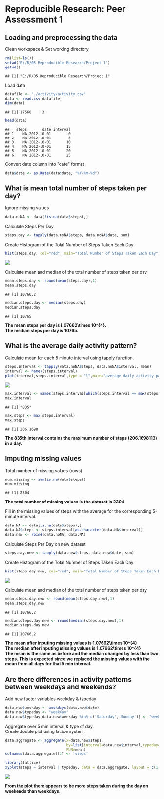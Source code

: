 # Reproducible Research: Peer Assessment 1

## Loading and preprocessing the data
Clean workspace & Set working directory

```r
rm(list=ls())
setwd("E:/R/05 Reproducible Research/Project 1")
getwd()
```

```
## [1] "E:/R/05 Reproducible Research/Project 1"
```

Load data

```r
datafile <- "./activity/activity.csv"
data <- read.csv(datafile)
dim(data)
```

```
## [1] 17568     3
```

```r
head(data)
```

```
##   steps       date interval
## 1    NA 2012-10-01        0
## 2    NA 2012-10-01        5
## 3    NA 2012-10-01       10
## 4    NA 2012-10-01       15
## 5    NA 2012-10-01       20
## 6    NA 2012-10-01       25
```

Convert date column into "date" format

```r
data$date <- as.Date(data$date, "%Y-%m-%d")
```

## What is mean total number of steps taken per day?
Ignore missing values

```r
data.noNA <- data[!is.na(data$steps),]
```

Calculate Steps Per Day

```r
steps.day <- tapply(data.noNA$steps, data.noNA$date, sum)
```

Create Histogram of the Total Number of Steps Taken Each Day

```r
hist(steps.day, col="red", main="Total Number of Steps Taken Each Day", xlab="Total Steps Per Day")
```

![](PA1_template_files/figure-html/unnamed-chunk-6-1.png) 

Calculate mean and median of the total number of steps taken per day

```r
mean.steps.day <- round(mean(steps.day),1)
mean.steps.day
```

```
## [1] 10766.2
```

```r
median.steps.day <- median(steps.day)
median.steps.day
```

```
## [1] 10765
```
**The mean steps per day is 1.07662\times 10^{4}.**  
**The median steps per day is 10765.**  

## What is the average daily activity pattern?
Calculate mean for each 5 minute interval using tapply function.

```r
steps.interval <- tapply(data.noNA$steps, data.noNA$interval, mean)
interval <- names(steps.interval)
plot(interval,steps.interval,type = "l",main="average daily activity pattern",xlab="5-minute interval",ylab="average number of steps taken")
```

![](PA1_template_files/figure-html/unnamed-chunk-8-1.png) 

```r
max.interval <- names(steps.interval[which(steps.interval == max(steps.interval))])
max.interval
```

```
## [1] "835"
```

```r
max.steps <- max(steps.interval)
max.steps
```

```
## [1] 206.1698
```
**The 835th interval contains the maximum number of steps (206.1698113) in a day.**

## Imputing missing values
Total number of missing values (rows)

```r
num.missing <- sum(is.na(data$steps))
num.missing
```

```
## [1] 2304
```
**The total number of missing values in the dataset is 2304**

Fill in the missing values of steps with the average for the corresponding 5-minute interval.  

```r
data.NA <- data[is.na(data$steps),]
data.NA$steps <- steps.interval[as.character(data.NA$interval)]
data.new <- rbind(data.noNA, data.NA)
```

Calculate Steps Per Day on new dataset

```r
steps.day.new <- tapply(data.new$steps, data.new$date, sum)
```

Create Histogram of the Total Number of Steps Taken Each Day

```r
hist(steps.day.new, col="red", main="Total Number of Steps Taken Each Day (missing values filled in)", xlab="Total Steps Per Day")
```

![](PA1_template_files/figure-html/unnamed-chunk-12-1.png) 

Calculate mean and median of the total number of steps taken per day

```r
mean.steps.day.new <- round(mean(steps.day.new),1)
mean.steps.day.new
```

```
## [1] 10766.2
```

```r
median.steps.day.new <- round(median(steps.day.new),1)
median.steps.day.new
```

```
## [1] 10766.2
```
**The mean after inputing missing values is 1.07662\times 10^{4}**  
**The median after inputing missing values is 1.07662\times 10^{4}**  
**The mean is the same as before and the median changed by less than two steps.**
**This is expected since we replaced the missing values with the mean from all days for that 5 min interval.**

## Are there differences in activity patterns between weekdays and weekends?

Add new factor variables weekday & typeday

```r
data.new$weekday <- weekdays(data.new$date)
data.new$typeday <- "weekday"
data.new$typeday[data.new$weekday %in% c('Saturday','Sunday')] <- "weekend"
```

Aggregate over 5 min interval & type of day.  
Create double plot using lattice system.

```r
data.aggregate <- aggregate(x=data.new$steps,
                            by=list(interval=data.new$interval,typeday=data.new$typeday),
                            FUN=mean)
colnames(data.aggregate)[3] <- "steps"

library(lattice)
xyplot(steps ~ interval | typeday, data = data.aggregate, layout = c(1, 2), type = "l")
```

![](PA1_template_files/figure-html/unnamed-chunk-15-1.png) 

**From the plot there appears to be more steps taken during the day on weekends than weekdays.**

